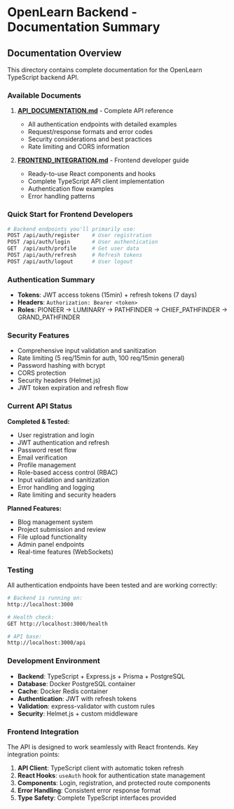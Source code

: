 # OpenLearn Backend - Documentation Summary

##  Documentation Overview

This directory contains complete documentation for the OpenLearn TypeScript backend API.

### Available Documents

1. **[API_DOCUMENTATION.md](./docs/API_DOCUMENTATION.md)** - Complete API reference
   - All authentication endpoints with detailed examples
   - Request/response formats and error codes
   - Security considerations and best practices
   - Rate limiting and CORS information

2. **[FRONTEND_INTEGRATION.md](./docs/FRONTEND_INTEGRATION.md)** - Frontend developer guide
   - Ready-to-use React components and hooks
   - Complete TypeScript API client implementation
   - Authentication flow examples
   - Error handling patterns

### Quick Start for Frontend Developers

```bash
# Backend endpoints you'll primarily use:
POST /api/auth/register    # User registration
POST /api/auth/login       # User authentication  
GET  /api/auth/profile     # Get user data
POST /api/auth/refresh     # Refresh tokens
POST /api/auth/logout      # User logout
```

### Authentication Summary

- **Tokens**: JWT access tokens (15min) + refresh tokens (7 days)
- **Headers**: `Authorization: Bearer <token>`
- **Roles**: PIONEER → LUMINARY → PATHFINDER → CHIEF_PATHFINDER → GRAND_PATHFINDER

### Security Features

- Comprehensive input validation and sanitization
- Rate limiting (5 req/15min for auth, 100 req/15min general)
- Password hashing with bcrypt
- CORS protection
- Security headers (Helmet.js)
- JWT token expiration and refresh flow

### Current API Status

 **Completed & Tested:**
- User registration and login
- JWT authentication and refresh
- Password reset flow
- Email verification
- Profile management  
- Role-based access control (RBAC)
- Input validation and sanitization
- Error handling and logging
- Rate limiting and security headers

 **Planned Features:**
- Blog management system
- Project submission and review
- File upload functionality
- Admin panel endpoints
- Real-time features (WebSockets)

###  Testing

All authentication endpoints have been tested and are working correctly:

```bash
# Backend is running on:
http://localhost:3000

# Health check:
GET http://localhost:3000/health

# API base:
http://localhost:3000/api
```

### Development Environment

- **Backend**: TypeScript + Express.js + Prisma + PostgreSQL
- **Database**: Docker PostgreSQL container
- **Cache**: Docker Redis container  
- **Authentication**: JWT with refresh tokens
- **Validation**: express-validator with custom rules
- **Security**: Helmet.js + custom middleware

### Frontend Integration

The API is designed to work seamlessly with React frontends. Key integration points:

1. **API Client**: TypeScript client with automatic token refresh
2. **React Hooks**: `useAuth` hook for authentication state management
3. **Components**: Login, registration, and protected route components
4. **Error Handling**: Consistent error response format
5. **Type Safety**: Complete TypeScript interfaces provided

